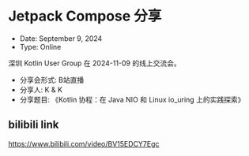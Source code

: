# Jetpack Compose 分享

- Date: September 9, 2024
- Type: Online

深圳 Kotlin User Group 在 2024-11-09 的线上交流会。

- 分享会形式: B站直播
- 分享人: K & K
- 分享题目: 《Kotlin 协程：在 Java NIO 和 Linux io_uring 上的实践探索》

## bilibili link

<https://www.bilibili.com/video/BV15EDCY7Egc>
